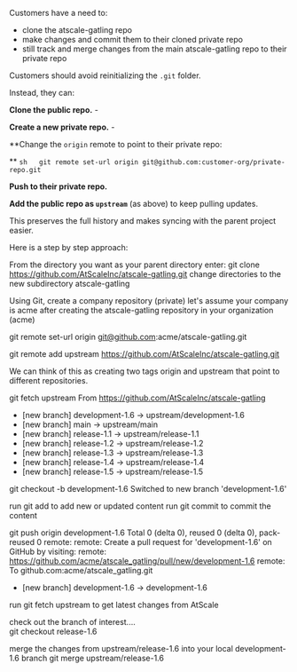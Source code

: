 Customers have a need to:
* clone the atscale-gatling repo
* make changes and commit them to their cloned private repo
* still track and merge changes from the main atscale-gatling repo to their private repo

Customers should avoid reinitializing the `.git` folder.

Instead, they can:

**Clone the public repo.** -

**Create a new private repo.** -

**Change the `origin` remote to point to their private repo:

**    ```sh   git remote set-url origin git@github.com:customer-org/private-repo.git   ```

**Push to their private repo.**

**Add the public repo as `upstream`** (as above) to keep pulling updates.

This preserves the full history and makes syncing with the parent project easier.



Here is a step by step approach:

From the directory you want as your parent directory enter: git clone https://github.com/AtScaleInc/atscale-gatling.git
change directories to the new subdirectory atscale-gatling

Using Git, create a company repository (private) let's assume your company is acme
after creating the atscale-gatling repository in your organization (acme)

git remote set-url origin git@github.com:acme/atscale-gatling.git

git remote add upstream https://github.com/AtScaleInc/atscale-gatling.git

We can think of this as creating two tags origin and upstream that point to different repositories.

git fetch upstream
From https://github.com/AtScaleInc/atscale-gatling
* [new branch]      development-1.6 -> upstream/development-1.6
* [new branch]      main            -> upstream/main
* [new branch]      release-1.1     -> upstream/release-1.1
* [new branch]      release-1.2     -> upstream/release-1.2
* [new branch]      release-1.3     -> upstream/release-1.3
* [new branch]      release-1.4     -> upstream/release-1.4
* [new branch]      release-1.5     -> upstream/release-1.5

git checkout -b development-1.6
Switched to new branch 'development-1.6'


run git add to add new or updated content
run git commit to commit the content


git push origin development-1.6
Total 0 (delta 0), reused 0 (delta 0), pack-reused 0
remote:
remote: Create a pull request for 'development-1.6' on GitHub by visiting:
remote:      https://github.com/acme/atscale_gatling/pull/new/development-1.6
remote:
To github.com:acme/atscale_gatling.git
* [new branch]      development-1.6 -> development-1.6


run git fetch upstream to get latest changes from AtScale

check out the branch of interest....   
git checkout release-1.6

merge the changes from upstream/release-1.6 into your local development-1.6 branch
git merge upstream/release-1.6 